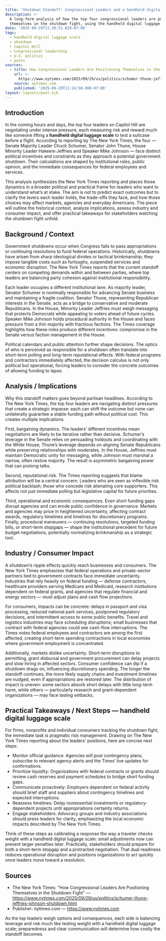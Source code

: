 ```yaml
---
title: 'Shutdown Standoff: Congressional Leaders and a handheld digital lug…'
description: >-
  A long-form analysis of how the top four congressional leaders are positioning
  themselves in the shutdown fight, using the handheld digital luggage scale as…
date: '2025-09-29T11:30:51.829-07:00'
tags:
  - handheld digital luggage scale
  - shutdown
  - Capitol Hill
  - Congressional leadership
  - U.S. politics
  - posts
sources:
  - title: How Congressional Leaders Are Positioning Themselves in the Shutdown Fight
    url: >-
      https://www.nytimes.com/2025/09/29/us/politics/schumer-thune-jeffries-johnson-shutdown.html
    source: nytimes.com
    published: '2025-09-29T11:24:50.000-07:00'
layout: layouts/post.njk
---
```


## Introduction

In the coming hours and days, the top four leaders on Capitol Hill are negotiating under intense pressure, each measuring risk and reward much like someone lifting a **handheld digital luggage scale** to test a suitcase before a flight. According to reporting by The New York Times, the four — Senate Majority Leader Chuck Schumer, Senator John Thune, House Minority Leader Hakeem Jeffries and Speaker Mike Johnson — face distinct political incentives and constraints as they approach a potential government shutdown. Their calculations are shaped by institutional roles, public opinion, and the immediate consequences for federal employees and services.

This analysis synthesizes the New York Times reporting and places those dynamics in a broader political and practical frame for readers who want to understand what’s at stake. The aim is not to predict exact outcomes but to clarify the levers each leader holds, the trade-offs they face, and how those choices may affect markets, agencies and everyday Americans. The piece will outline the historical context, analyze implications, assess industry and consumer impact, and offer practical takeaways for stakeholders watching the shutdown fight unfold.

## Background / Context

Government shutdowns occur when Congress fails to pass appropriations or continuing resolutions to fund federal operations. Historically, shutdowns have arisen from sharp ideological divides or tactical brinkmanship; they impose tangible costs such as furloughs, suspended services and economic disruption. The New York Times reports that the current standoff centers on competing demands within and between parties, where top leaders are balancing party cohesion against institutional responsibility.

Each leader occupies a different institutional lane. As majority leader, Senator Schumer is nominally responsible for advancing Senate business and maintaining a fragile coalition. Senator Thune, representing Republican interests in the Senate, acts as a bridge to conservative and moderate Republicans. In the House, Minority Leader Jeffries must weigh messaging that protects Democrats while appealing to voters ahead of future cycles. Speaker Mike Johnson holds procedural authority in the House and faces pressure from a thin majority with fractious factions. The Times coverage highlights how these roles produce different incentives: compromise in the Senate versus faction management in the House.

Political calendars and public attention further shape decisions. The optics of who is perceived as responsible for a shutdown often translate into short-term polling and long-term reputational effects. With federal programs and contractors immediately affected, the decision calculus is not only political but operational, forcing leaders to consider the concrete outcomes of allowing funding to lapse.

## Analysis / Implications

Why this standoff matters goes beyond partisan headlines. According to The New York Times, the top four leaders are navigating distinct pressures that create a strategic impasse: each can shift the outcome but none can unilaterally guarantee a stable funding path without political cost. This creates multiple implications.

First, bargaining dynamics. The leaders’ different incentives mean negotiations are likely to be iterative rather than decisive. Schumer’s leverage in the Senate relies on persuading holdouts and coordinating with the White House; Thune’s leverage depends on aligning Senate Republicans while preserving relationships with moderates. In the House, Jeffries must maintain Democratic unity for messaging, while Johnson must marshal a narrow, often restive majority. The result is asymmetric bargaining power that can prolong talks.

Second, reputational risk. The Times reporting suggests that blame attribution will be a central concern. Leaders who are seen as inflexible risk political backlash; those who concede risk alienating core supporters. This affects not just immediate polling but legislative capital for future priorities.

Third, operational and economic consequences. Even short funding gaps disrupt agencies and can erode public confidence in governance. Markets and agencies may price in heightened uncertainty, affecting contract awards, regulatory timelines and timelines for discretionary programs. Finally, procedural maneuvers — continuing resolutions, targeted funding bills, or short-term stopgaps — shape the institutional precedent for future budget negotiations, potentially normalizing brinkmanship as a strategic tool.

## Industry / Consumer Impact

A shutdown’s ripple effects quickly reach businesses and consumers. The New York Times emphasizes that federal operations and private-sector partners tied to government contracts face immediate uncertainty. Industries that rely heavily on federal funding — defense contractors, healthcare providers serving Medicare and Medicaid, research institutions dependent on federal grants, and agencies that regulate financial and energy sectors — must adjust plans and cash flow projections.

For consumers, impacts can be concrete: delays in passport and visa processing, reduced national park services, postponed regulatory decisions, and intermittent access to some public benefits. Travel and logistics industries may face scheduling disruptions; small businesses that contract with federal agencies could see cash-flow interruptions. The Times notes federal employees and contractors are among the first affected, creating short-term spending contractions in local economies where government employment is concentrated.

Additionally, markets dislike uncertainty. Short-term disruptions to permitting, grant disbursal and government procurement can delay projects and slow hiring in affected sectors. Consumer confidence can dip if a shutdown drags on, influencing discretionary spending. The longer the standoff continues, the more likely supply chains and investment timelines are nudged, even if appropriations are restored later. The distribution of impact is uneven: some sectors absorb short delays with little long-term harm, while others — particularly research and grant-dependent organizations — may face lasting setbacks.

## Practical Takeaways / Next Steps — handheld digital luggage scale

For firms, nonprofits and individual consumers tracking the shutdown fight, the immediate task is pragmatic risk management. Drawing on The New York Times reporting about the leaders’ positions, here are concise next steps:

- Monitor official guidance: Agencies will post contingency plans; subscribe to relevant agency alerts and the Times’ live updates for confirmations.
- Prioritize liquidity: Organizations with federal contracts or grants should review cash reserves and payment schedules to bridge short funding gaps.
- Communicate proactively: Employers dependent on federal activity should brief staff and suppliers about contingency timelines and expected interruptions.
- Reassess timelines: Delay nonessential investments or regulatory-dependent projects until appropriations certainty returns.
- Engage stakeholders: Advocacy groups and industry associations should press leaders for clarity, emphasizing the local economic impacts described by The New York Times.

Think of these steps as calibrating a response the way a traveler checks weight with a handheld digital luggage scale: small adjustments now can prevent larger penalties later. Practically, stakeholders should prepare for both a short-term stopgap and a protracted negotiation. That dual readiness reduces operational disruption and positions organizations to act quickly once leaders move toward a resolution.

## Sources

- The New York Times: "How Congressional Leaders Are Positioning Themselves in the Shutdown Fight" — https://www.nytimes.com/2025/09/29/us/politics/schumer-thune-jeffries-johnson-shutdown.html
- Publisher: nytimes.com — https://www.nytimes.com

As the top leaders weigh options and consequences, each side is balancing leverage and risk much like testing weight with a handheld digital luggage scale; preparedness and clear communication will determine how costly the standoff becomes.
